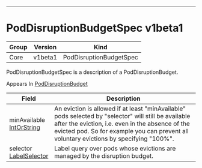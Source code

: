 

-----------
# PodDisruptionBudgetSpec v1beta1



Group        | Version     | Kind
------------ | ---------- | -----------
Core | v1beta1 | PodDisruptionBudgetSpec







PodDisruptionBudgetSpec is a description of a PodDisruptionBudget.

<aside class="notice">
Appears In <a href="#poddisruptionbudget-v1beta1">PodDisruptionBudget</a> </aside>

Field        | Description
------------ | -----------
minAvailable <br /> [IntOrString](#intorstring-intstr) | An eviction is allowed if at least "minAvailable" pods selected by "selector" will still be available after the eviction, i.e. even in the absence of the evicted pod.  So for example you can prevent all voluntary evictions by specifying "100%".
selector <br /> [LabelSelector](#labelselector-unversioned) | Label query over pods whose evictions are managed by the disruption budget.






